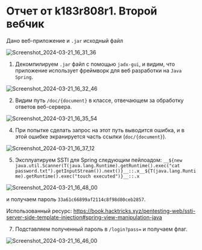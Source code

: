 # Отчет от k183r808r1. Второй вебчик

Дано веб-приложение и `.jar` исходный файл

![Screenshot_2024-03-21_16_31_36](https://github.com/shersh-is/nto_k183r808r1/assets/81306107/18d3335d-d0a3-4449-8a43-95a984ff4d8a)

1. Декомпилируем `.jar` файл с помощью `jadx-gui`, и видим, что приложение использует фреймворк для веб разработки на `Java` `Spring`.

![Screenshot_2024-03-21_16_32_46](https://github.com/shersh-is/nto_k183r808r1/assets/81306107/1041641c-7597-44a8-bac5-647f762643a2)

2. Видим путь `/doc/{document}` в классе, отвечающем за обработку ответов веб-сервера.

![Screenshot_2024-03-21_16_35_54](https://github.com/shersh-is/nto_k183r808r1/assets/81306107/181a70f3-6c3f-4ec5-aa1d-b7fa4ade0353)

4. При попытке сделать запрос на этот путь выводится ошибка, и в этой ошибке экранируется часть ссылки (`doc/{document}`).

![Screenshot_2024-03-21_16_37_12](https://github.com/shersh-is/nto_k183r808r1/assets/81306107/9088fd7e-1f34-4d45-8e1f-e81855bab10a)

5. Эксплуатируем SSTI для Spring следующим пейлоадом: `__${new java.util.Scanner(T(java.lang.Runtime).getRuntime().exec("cat password.txt").getInputStream()).next()}__::.x__${T(java.lang.Runtime).getRuntime().exec("touch executed")}__::.x`

![Screenshot_2024-03-21_16_48_00](https://github.com/shersh-is/nto_k183r808r1/assets/81306107/f5d958e8-b3ce-4bef-aa02-9cbbe3cc6224)

и получаем пароль `33a61c66899af2114c8f98d80ceb2857`.

Использованный ресурс: https://book.hacktricks.xyz/pentesting-web/ssti-server-side-template-injection#spring-view-manipulation-java

7. Подставляем полученный пароль в `/login?pass=` и получаем флаг.

![Screenshot_2024-03-21_16_46_00](https://github.com/shersh-is/nto_k183r808r1/assets/81306107/442eeb5f-0d0e-4e4b-bb65-d5755d87738b)
